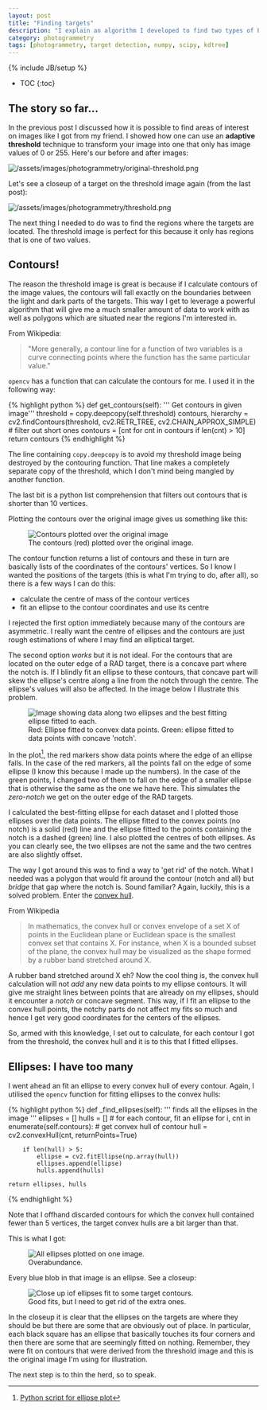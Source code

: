 ```yaml
---
layout: post
title: "Finding targets"
description: "I explain an algorithm I developed to find two types of Photomodeler targets on images of a radio telescope's dish."
category: photogrammetry
tags: [photogrammetry, target detection, numpy, scipy, kdtree]
---
```

{% include JB/setup %}
* TOC
{:toc}


## The story so far...

In the previous post I discussed how it is possible to find areas of interest
on images like I got from my friend. I showed how one can use an **adaptive
threshold** technique to transform your image into one that only has image
values of 0 or 255. Here's our before and after images:

![/assets/images/photogrammetry/original-threshold.png](/assets/images/photogrammetry/original-threshold.png)

Let's see a closeup of a target on the threshold image again (from the last post):

![/assets/images/photogrammetry/threshold.png](/assets/images/photogrammetry/thresh.png)

The next thing I needed to do was to find the regions where the targets are
located. The threshold image is perfect for this because it only has regions
that is one of two values.

## Contours!

The reason the threshold image is great is because if I calculate contours of
the image values, the contours will fall exactly on the boundaries between the
light and dark parts of the targets. This way I get to leverage a powerful
algorithm that will give me a much smaller amount of data to work with as well
as polygons which are situated near the regions I'm interested in.

From Wikipedia:

>   "More generally, a contour line for a function of two variables is a curve
>   connecting points where the function has the same particular value."

`opencv` has a function that can calculate the contours for me. I used it in
the following way:

{% highlight python %}
def get_contours(self):
    ''' Get contours in given image'''
    threshold = copy.deepcopy(self.threshold)
    contours, hierarchy = \
        cv2.findContours(threshold,
        cv2.RETR_TREE,
        cv2.CHAIN_APPROX_SIMPLE)
    # filter out short ones
    contours = [cnt for cnt in contours if len(cnt) > 10]
    return contours
{% endhighlight %}

The line containing `copy.deepcopy` is to avoid my threshold image being
destroyed by the contouring function. That line makes a completely separate copy
of the threshold, which I don't mind being mangled by another function.

The last bit is a python list comprehension that filters out contours that is
shorter than 10 vertices.

Plotting the contours over the original image gives us something like this:

<figure>
<img src="/assets/images/photogrammetry/contours.png" alt="Contours plotted over
the original image">
<figcaption>The contours (red)  plotted over the original image.</figcaption>
</figure>


The contour function returns a list of contours and these in turn are basically
lists of the coordinates of the contours' vertices. So I know I wanted the
positions of the targets (this is what I'm trying to do, after all), so there is
a few ways I can do this:

* calculate the centre of mass of the contour vertices
* fit an ellipse to the contour coordinates and use its centre

I rejected the first option immediately because many of the contours are asymmetric. 
I really want the centre of ellipses and the contours are just rough
estimations of where I may find an elliptical target.

The second option *works* but it is not ideal. For the contours that are
located on the outer edge of a RAD target, there is a concave part where the
notch is. If I blindly fit an ellipse to these contours, that concave part will
skew the ellipse's centre along a line from the notch through the centre. The
ellipse's values will also be affected. In the image below I illustrate this problem.

<figure>
  <img src="/assets/images/photogrammetry/ellipse-fits.png" alt="Image showing data along two ellipses and the best fitting ellipse fitted to each.">
  <figcaption>Red: Ellipse fitted to convex data points. Green: ellipse fitted to data points with concave 'notch'.</figcaption>
</figure>

In the plot[^ellipse-fitting-script], the red markers show data points where
the edge of an ellipse falls. In the case of the red markers, all the points
fall on the edge of some ellipse (I know this because I made up the numbers).
In the case of the green points, I changed two of them to fall on the edge of a
smaller ellipse that is otherwise the same as the one we have here. This
simulates the *zero-notch* we get on the outer edge of the RAD targets.

I calculated the best-fitting ellipse for each dataset and I plotted those
ellipses over the data points. The ellipse fitted to the convex points (no
 notch) is a solid (red) line and the ellipse fitted to the points
containing the notch is a dashed (green) line. I also plotted the centres of
both ellipses. As you can clearly see, the two ellipses are not the same and
the two centres are also slightly offset.

The way I got around this was to find a way to 'get rid' of the notch. What I
needed was a polygon that would fit around the contour (notch and all) but 
*bridge* that gap where the notch is. Sound familiar? Again, luckily, this 
is a solved problem. Enter the [convex hull](http://en.wikipedia.org/wiki/Convex_hull).

From Wikipedia

>In mathematics, the convex hull or convex envelope of a set X of points in the Euclidean plane or Euclidean space is the smallest convex set that contains X.  For instance, when X is a bounded subset of the plane, the convex hull may be visualized as the shape formed by a rubber band stretched around X.

A rubber band stretched around X eh?  Now the cool thing is, the convex hull
calculation will not *add* any new data points to my ellipse contours. It will
give me straight lines between points that are already on my ellipses, should
it encounter a *notch* or concave segment. This way, if I fit an ellipse to the
convex hull points, the notchy parts do not affect my fits so much and hence I
get very good coordinates for the centers of the ellipses.

So, armed with this knowledge, I set out to calculate, for each contour I got
from the threshold, the convex hull and it is to this that I fitted ellipses.


## Ellipses: I have too many

I went ahead an fit an ellipse to every convex hull of every contour. Again, I utilised the `opencv` function for fitting ellipses to the convex hulls:

{% highlight python %}
def _find_ellipses(self):
    ''' finds all the ellipses in the image
    '''
    ellipses = []
    hulls = []
    # for each contour, fit an ellipse
    for i, cnt in enumerate(self.contours):
        # get convex hull of contour
        hull = cv2.convexHull(cnt, returnPoints=True)

        if len(hull) > 5:
            ellipse = cv2.fitEllipse(np.array(hull))
            ellipses.append(ellipse)
            hulls.append(hulls)

    return ellipses, hulls
{% endhighlight %}

Note that I offhand discarded contours for which the convex hull contained
fewer than 5 vertices, the target convex hulls are a bit larger than that.

This is what I got:

<figure>
  <img src="/assets/images/photogrammetry/all-ellipses.png" alt="All ellipses plotted on one image.">
  <figcaption>Overabundance.</figcaption>
</figure>

Every blue blob in that image is an ellipse. See a closeup:

<figure>
  <img src="/assets/images/photogrammetry/ellipses-closeup.png" alt="Close up iof ellipses fit to some target contours.">
  <figcaption>Good fits, but I need to get rid of the extra ones.</figcaption>
</figure>

In the closeup it is clear that the ellipses on the targets are where they
should be but there are some that are obviously out of place. In particular,
each black square has an ellipse that basically touches its four corners and
then there are some that are seemingly fitted on nothing. Remember, they were
fit on contours that were derived from the threshold image and this is the
original image I'm using for illustration.

The next step is to thin the herd, so to speak.


[^ellipse-fitting-script]: [Python script for ellipse plot](/assets/scripts/ellipse-fitting-demo.py)

